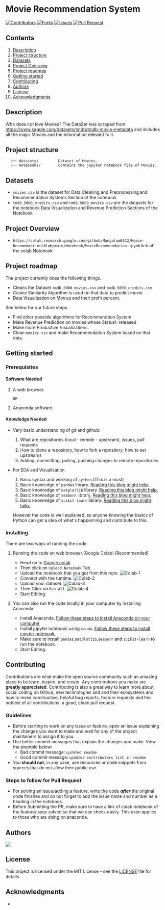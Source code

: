 # Movie Recommendation System

[![Contributors](https://img.shields.io/github/contributors/dsckgec/project-template.svg)](https://github.com/dsckgec/MovieRecommendationSystem/graphs/contributors) [![Forks](https://img.shields.io/github/forks/dsckgec/project-template.svg)](https://github.com/dsckgec/MovieRecommendationSystem/network/members) [![Issues](https://img.shields.io/github/issues/dsckgec/project-template.svg)](https://github.com/dsckgec/MovieRecommendationSystem/issues) [![Pull Request](https://img.shields.io/github/issues-pr-closed-raw/dsckgec/project-template)](https://github.com/dsckgecMovieRecommendationSystem/pulls)


## Contents

1. [Description](#description)
2. [Project structure](#project-structure)
3. [Datasets](#Datasets)
4. [Project Overview](#Project-overview)
5. [Project roadmap](#project-roadmap)
6. [Getting started](#getting-started)
7. [Contributing](#contributing)
8. [Authors](#authors)
9. [License](#license)
10. [Acknowledgments](#acknowledgments)

## Description
Who does not love Movies? 
The DataSet was scraped from https://www.kaggle.com/datasets/tmdb/tmdb-movie-metadata and includes all the major Movies and the information relevent to it.

## Project structure

```
  ├── datasets/         Dataset of Movies.
  ├── notebooks/        Contains the jupyter notebook file of Movies.
```
## Datasets
  - `movies.csv` is the dataset for Data Cleaning and Preprocessing and Recommendation Systems Section of the notebook
  - `tmdb_5000_credits.csv` and `tmdb_5000_movies.csv` are the datasets for the notebook Data Visualization and Revenue Prediction Sections of the Notebook

## Project Overview
 - `https://colab.research.google.com/github/Mangalam0512/Movie-Recomendation/blob/main/Notebook/MovieRecommendation.ipynb` link of the colab Notebook

## Project roadmap

The project currently does the following things.

- Cleans the Dataset `tmdb_5000_movies.csv` and `tmdb_5000_credits.csv`
- Cosine Similarity Algorithm is used on that data to predict movie
- Data Visualization on Movies and their profit percent. 

See below for our future steps.

- Find other possible algorithms for Recommendtion System
- Make Revenue Prediction on movies whose Status!=released.
- Make more Productive Visualizations.
- Clean `movies.csv` and make Recommendation System based on that data.


## Getting started
### Prerequisites

#### Software Needed
 
  1. A web browser. 

         OR
         
  3. Anaconda software.

#### Knowledge Needed
- Very basic understanding of git and github:

    1.  What are repositories (local - remote - upstream), issues, pull requests
    2.   How to clone a repository, how to fork a repository, how to set upstreams
    3.   Adding, committing, pulling, pushing changes to remote repositories

- For EDA and Visualisation
 
    1. Basic syntax and working of ```python```.(This is a must)
    2. Basic knowledge of ```pandas``` library. [Reading this blog might help.](https://www.dataquest.io/blog/pandas-python-tutorial/)
    3. Basic knowledge of ```matplotlib``` library. [Reading this blog might help.](https://blog.quantinsti.com/python-matplotlib-tutorial/)
    4. Basic knowledge of ```seaborn``` library. [Reading this blog might help.](https://www.mygreatlearning.com/blog/seaborn-tutorial/)
    5. Basic knowledge of ```scikit learn``` library. [Reading this blog might help.](https://www.dataquest.io/blog/sci-kit-learn-tutorial/)

  However the code is well explained, so anyone knowing the basics of Python can get a idea of what's happenning and contribute to this.

### Installing

There are two ways of running the code.
  1. Running the code on web browser.(Google Colab) [Recommended]
      - Head on to [Google colab](https://colab.research.google.com/)
      - Then click on ```Upload Notebook``` Tab.
      - Upload the notebook that you got from this repo.
        ![Colab-1](https://res.cloudinary.com/codehackerone/image/upload/v1618463907/ML/colab-2_c14swf.png)
      - Connect with the runtime.
        ![Colab-2](https://res.cloudinary.com/codehackerone/image/upload/v1618464955/ML/Colab-3_da822c.png)
      - Upload your dataset.
        ![Colab-3](https://res.cloudinary.com/codehackerone/image/upload/v1618464958/ML/Colab-04_sxfyjx.png)
      - Then Click on ```Run All```.
        ![Colab-4](https://res.cloudinary.com/codehackerone/image/upload/v1618465413/ML/colab-5_i92bzp.png)
      - Start Editing.

  2. You can also run the code locally in your computer by installing Anaconda.
      - Install Anaconda. [Follow these steps to install Anaconda on your computer](https://www.edureka.co/blog/python-anaconda-tutorial/#:~:text=on%20our%20systems.-,Installation%20And%20Setup,the%20instructions%20in%20the%20setup.)
      - Install jupyter notebook using ```conda```. [Follow these steps to install jupyter notebook.](https://test-jupyter.readthedocs.io/en/latest/install.html)
      - Make sure to install ```pandas```,```matplotlib```,```seaborn``` and ```scikit-learn``` to run the notebook.
      - Start Editing.

## Contributing

Contributions are what make the open source community such an amazing place to be learn, inspire, and create. 
Any contributions you make are **greatly appreciated**. 
Contributing is also a great way to learn more about social coding on Github, new technologies and and their ecosystems and how to make constructive, helpful bug reports, feature requests and the noblest of all contributions: a good, clean pull request.

### Guidelines

- Before starting to work on any issue or feature, open an issue explaining the changes you want to make and wait for any of the project maintainers to assign it to you.
- Use better commit messages that explain the changes you make. View the example below:
    - Bad commit message: `updated readme`
    - Good commit message: `updated contributors list in readme`
- You **should not**, in any case, use resources or code snippets from sources that do not allow their public use.

### Steps to follow for Pull Request

- For solving an issue/adding a feature, write the code ***after*** the original code finishes and do not forget to add the issue name and number as a heading in the notebook.
- Before Submitting the PR, make sure to have a link of colab notebook of the feature/issue solved so that we can check easily. This even applies to those who are doing on anaconda.

## Authors

<a href="https://github.com/DSCKGEC/MovieRecommendationSystem/graphs/contributors">
  <img src="https://contrib.rocks/image?repo=DSCKGEC/MovieRecommendationSystem" />
</a>

## License

This project is licensed under the MIT License - see the [LICENSE](LICENSE) file for details.

## Acknowledgments

- 

